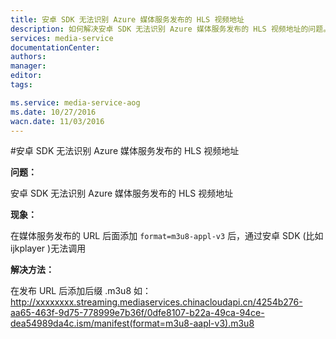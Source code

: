 ```yaml
---
title: 安卓 SDK 无法识别 Azure 媒体服务发布的 HLS 视频地址
description: 如何解决安卓 SDK 无法识别 Azure 媒体服务发布的 HLS 视频地址的问题。
services: media-service
documentationCenter: 
authors: 
manager: 
editor: 
tags: 

ms.service: media-service-aog
ms.date: 10/27/2016
wacn.date: 11/03/2016
---
```


#安卓 SDK 无法识别 Azure 媒体服务发布的 HLS 视频地址

**问题：**

安卓 SDK 无法识别 Azure 媒体服务发布的 HLS 视频地址

**现象：**

在媒体服务发布的 URL 后面添加 `format=m3u8-appl-v3` 后，通过安卓 SDK (比如 ijkplayer )无法调用

**解决方法：**

在发布 URL 后添加后缀 .m3u8 如：http://xxxxxxxx.streaming.mediaservices.chinacloudapi.cn/4254b276-aa65-463f-9d75-778999e7b36f/0dfe8107-b22a-49ca-94ce-dea54989da4c.ism/manifest(format=m3u8-aapl-v3).m3u8 
